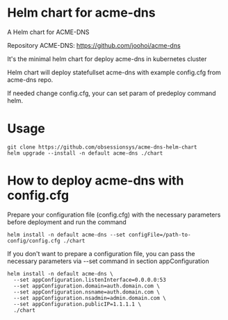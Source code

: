 # Helm chart for acme-dns
A Helm chart for ACME-DNS

Repository ACME-DNS: https://github.com/joohoi/acme-dns


It's the minimal helm chart for deploy acme-dns in kubernetes cluster

Helm chart will deploy statefullset acme-dns with example config.cfg from acme-dns repo. 

If needed change config.cfg, your can set param of predeploy command helm.
# Usage

```
git clone https://github.com/obsessionsys/acme-dns-helm-chart
helm upgrade --install -n default acme-dns ./chart
```

# How to deploy acme-dns with config.cfg

Prepare your configuration file (config.cfg)  with the necessary parameters before deployment and run the command

```
helm install -n default acme-dns --set configFile=/path-to-config/config.cfg ./chart
```

If you don't want to prepare a configuration file, you can pass the necessary parameters via --set command in section appConfiguration

```
helm install -n default acme-dns \
  --set appConfiguration.listenInterface=0.0.0.0:53
  --set appConfiguration.domain=auth.domain.com \
  --set appConfiguration.nsname=auth.domain.com \
  --set appConfiguration.nsadmin=admin.domain.com \
  --set appConfiguration.publicIP=1.1.1.1 \
  ./chart
```

